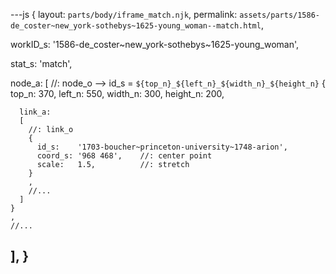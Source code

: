 ---js
{
  layout:    `parts/body/iframe_match.njk`,
  permalink: `assets/parts/1586-de_coster~new_york-sothebys~1625-young_woman--match.html`,
  
  workID_s:   '1586-de_coster~new_york-sothebys~1625-young_woman',

  stat_s: 'match',

  node_a:
  [
    //: node_o  --> id_s = `${top_n}_${left_n}_${width_n}_${height_n}`
    {
      top_n:    370,
      left_n:   550,
      width_n:  300,
      height_n: 200,

      link_a:
      [
        //: link_o
        {
          id_s:    '1703-boucher~princeton-university~1748-arion',
          coord_s: '968 468',    //: center point
          scale:   1.5,          //: stretch
        }
        ,
        //...
      ]
    }
    ,
    //...
  ],
}
---
